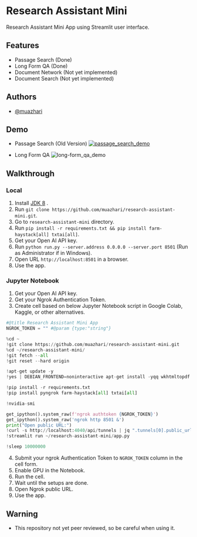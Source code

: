 
# Research Assistant Mini

Research Assistant Mini App using Streamlit user interface.

## Features

- Passage Search (Done)
- Long Form QA (Done)
- Document Network (Not yet implemented)
- Document Search (Not yet implemented)

## Authors

- [@muazhari](https://github.com/muazhari) 

## Demo

- Passage Search (Old Version)
[![passage_search_demo](http://img.youtube.com/vi/bu93G6YesaQ/0.jpg)](http://www.youtube.com/watch?v=bu93G6YesaQ)

- Long Form QA
![long-form_qa_demo](https://user-images.githubusercontent.com/39398937/226296763-fa56e300-fd2b-4fa0-8076-293d77ae10bb.png)



## Walkthrough 

### Local
1. Install [JDK 8](https://www.oracle.com/id/java/technologies/javase/javase8-archive-downloads.html) .
2. Run `git clone https://github.com/muazhari/research-assistant-mini.git`.
3. Go to `research-assistant-mini` directory.
4. Run `pip install -r requirements.txt && pip install farm-haystack[all] txtai[all]`. 
5. Get your Open AI API key.
6. Run `python run.py --server.address 0.0.0.0 --server.port 8501` (Run as Administrator if in Windows).
7. Open URL `http://localhost:8501` in a browser.
8. Use the app.

### Jupyter Notebook
1. Get your Open AI API key.
2. Get your Ngrok Authentication Token.
3. Create cell based on below Jupyter Notebook script in Google Colab, Kaggle, or other alternatives.

```python
#@title Research Assistant Mini App
NGROK_TOKEN = "" #@param {type:"string"} 

%cd ~
!git clone https://github.com/muazhari/research-assistant-mini.git
%cd ~/research-assistant-mini/
!git fetch --all
!git reset --hard origin

!apt-get update -y
!yes | DEBIAN_FRONTEND=noninteractive apt-get install -yqq wkhtmltopdf xvfb libopenblas-dev libomp-dev poppler-utils openjdk-8-jdk jq

!pip install -r requirements.txt
!pip install pyngrok farm-haystack[all] txtai[all]

!nvidia-smi

get_ipython().system_raw(f'ngrok authtoken {NGROK_TOKEN}')
get_ipython().system_raw('ngrok http 8501 &')
print("Open public URL:")
!curl -s http://localhost:4040/api/tunnels | jq ".tunnels[0].public_url"
!streamlit run ~/research-assistant-mini/app.py

!sleep 10000000
```

4. Submit your ngrok Authentication Token to `NGROK_TOKEN` column in the cell form.
5. Enable GPU in the Notebook.
6. Run the cell.
7. Wait until the setups are done.
8. Open Ngrok public URL.
9. Use the app.

## Warning
- This repository not yet peer reviewed, so be careful when using it.
